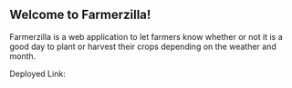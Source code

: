 ## Welcome to Farmerzilla!


Farmerzilla is a web application to let farmers know whether or not it is a good day to plant or harvest their crops depending on the weather and month.

Deployed Link:
